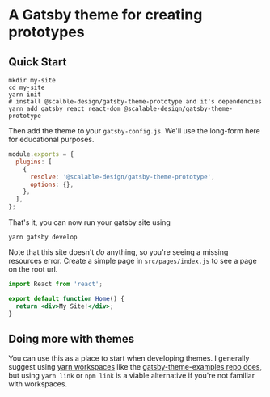 # A Gatsby theme for creating prototypes

## Quick Start

```shell
mkdir my-site
cd my-site
yarn init
# install @scalble-design/gatsby-theme-prototype and it's dependencies
yarn add gatsby react react-dom @scalable-design/gatsby-theme-prototype
```

Then add the theme to your `gatsby-config.js`. We'll use the long-form
here for educational purposes.

```javascript
module.exports = {
  plugins: [
    {
      resolve: '@scalable-design/gatsby-theme-prototype',
      options: {},
    },
  ],
};
```

That's it, you can now run your gatsby site using

```shell
yarn gatsby develop
```

Note that this site doesn't _do_ anything, so you're seeing a missing
resources error. Create a simple page in `src/pages/index.js` to see a
page on the root url.

```jsx
import React from 'react';

export default function Home() {
  return <div>My Site!</div>;
}
```

## Doing more with themes

You can use this as a place to start when developing themes. I
generally suggest using [yarn
workspaces](https://yarnpkg.com/lang/en/docs/workspaces/) like the
[gatsby-theme-examples repo
does](https://github.com/ChristopherBiscardi/gatsby-theme-examples),
but using `yarn link` or `npm link` is a viable alternative if you're
not familiar with workspaces.
